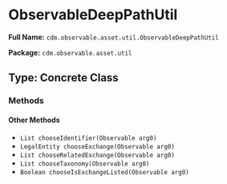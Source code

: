 # ObservableDeepPathUtil

**Full Name:** `cdm.observable.asset.util.ObservableDeepPathUtil`

**Package:** `cdm.observable.asset.util`

## Type: Concrete Class

### Methods

#### Other Methods

- `List chooseIdentifier(Observable arg0)`
- `LegalEntity chooseExchange(Observable arg0)`
- `List chooseRelatedExchange(Observable arg0)`
- `List chooseTaxonomy(Observable arg0)`
- `Boolean chooseIsExchangeListed(Observable arg0)`

